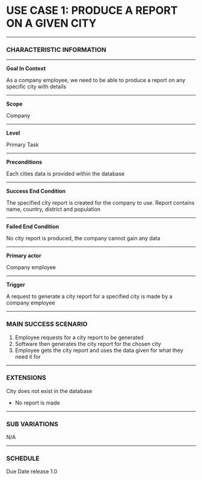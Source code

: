 # USE CASE 1: PRODUCE A REPORT ON A GIVEN CITY

---

### CHARACTERISTIC INFORMATION

---

**Goal In Context**

As a company employee, we need to be able to produce a report on any specific city with details

---

**Scope**

Company

---

**Level**

Primary Task

---
**Preconditions**

Each cities data is provided within the database

---

**Success End Condition**

The specified city report is created for the company to use. Report contains name, country, district and population

---

**Failed End Condition**

No city report is produced, the company cannot gain any data

---

**Primary actor**

Company employee

---

**Trigger**

A request to generate a city report for a specified city is made by a company employee

---

### MAIN SUCCESS SCENARIO
1. Employee requests for a city report to be generated
2. Software then generates the city report for the chosen city
3. Employee gets the city report and uses the data given for what they need it for

---

### EXTENSIONS

City does not exist in the database
 - No report is made

---

### SUB VARIATIONS

N/A

---
### SCHEDULE

Due Date release 1.0
